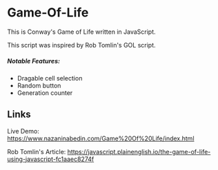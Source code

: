 # Game-Of-Life
This is Conway's Game of Life written in JavaScript.

This script was inspired by Rob Tomlin's GOL script.

##### Notable Features:
- Dragable cell selection
- Random button
- Generation counter


## Links

Live Demo:
https://www.nazaninabedin.com/Game%20Of%20Life/index.html

Rob Tomlin's Article:
https://javascript.plainenglish.io/the-game-of-life-using-javascript-fc1aaec8274f
